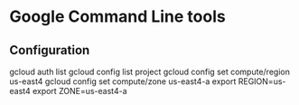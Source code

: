 # Google Command Line tools

## Configuration

gcloud auth list
gcloud config list project
gcloud config set compute/region us-east4
gcloud config set compute/zone us-east4-a
export REGION=us-east4
export ZONE=us-east4-a

